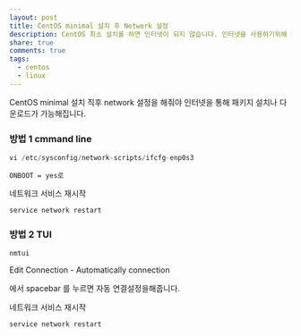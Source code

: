 ```yaml
---
layout: post
title: CentOS minimal 설치 후 Network 설정
description: CentOS 최소 설치를 하면 인터넷이 되지 않습니다. 인터넷을 사용하기위해 Network 설정하는 법을 정리했습니다.
share: true
comments: true
tags:
  - centos
  - linux
---
```


CentOS minimal 설치 직후 network 설정을 해줘야 인터넷을 통해 패키지 설치나 다운로드가 가능해집니다.


### 방법 1 cmmand line 

```js
vi /etc/sysconfig/network-scripts/ifcfg-enp0s3
```

```
ONBOOT = yes로
```

네트워크 서비스 재시작

```
service network restart
```

### 방법 2 TUI

```
nmtui
```

Edit Connection - Automatically connection

에서 spacebar 를 누르면 자동 연결설정을해줍니다.


네트워크 서비스 재시작

```
service network restart
```